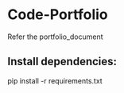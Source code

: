 # Code-Portfolio
Refer the portfolio_document

## Install dependencies:
pip install -r requirements.txt

